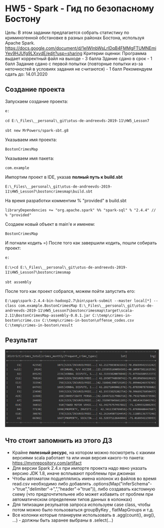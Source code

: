 # HW5 - Spark - Гид по безопасному Бостону

Цель: В этом задании предлагается собрать статистику по криминогенной обстановке в разных районах Бостона, используя Apache Spark.
https://docs.google.com/document/d/1elWInbWsLrIDqB4FMMgFTUMNEmiYev9HJUfg9LXxydE/edit?usp=sharing
Критерии оценки: Программа выдает корректный файл на выходе - 3 балла
Здание сдано в срок - 1 балл
Задание сдано с первой попытки (повторные попытки из-за неточностей в условиях задания не считаются) - 1 балл
Рекомендуем сдать до: 14.01.2020


## Создание проекта

Запускаем создание проекта:
```
e:

cd E:\_Files\__personal\_git\otus-de-andreevds-2019-11\HW5_Lesson7

sbt new MrPowers/spark-sbt.g8

```

Указываем имя проекта:
```
BostonCrimesMap
```

Указываем имя пакета:
```
com.example
```

Импортим проект в IDE, указав **полный путь к build.sbt**
```
E:\_Files\__personal\_git\otus-de-andreevds-2019-11\HW5_Lesson7\bostoncrimesmap\build.sbt
```


На время разработки комментим % "provided" в build.sbt
```
libraryDependencies += "org.apache.spark" %% "spark-sql" % "2.4.4" // % "provided"
```

Создаем новый объект в main'e и именем:
```
BostonCrimesMap
```

И погнали кодить =) После того как завершили кодить, пошли собирать проект:
```
e:

E:\>cd E:\_Files\__personal\_git\otus-de-andreevds-2019-11\HW5_Lesson7\bostoncrimesmap

sbt assembly
```

После того как проект собрался, можем пойти запустить его:
```
E:\app\spark-2.4.4-bin-hadoop2.7\bin\spark-submit --master local[*] --class com.example.BostonCrimesMap E:\_Files\__personal\_git\otus-de-andreevds-2019-11\HW5_Lesson7\bostoncrimesmap\target\scala-2.11\BostonCrimesMap-assembly-0.0.1.jar C:\temp\crimes-in-boston\crime.csv C:\temp\crimes-in-boston\offense_codes.csv C:\temp\crimes-in-boston\result

```

## Результат

![result](https://github.com/adm-8/otus-de-andreevds-2019-11/raw/master/HW5_Lesson7/_images/result.JPG)

## Что стоит запомнить из этого ДЗ
* Крайне **полезный ресурс**, на котором можно посмотреть с какими версиями scala работает та или иная версия какого-то пакета: https://mvnrepository.com/artifact
* Для версии Spark 2.4.x при импорте проекта надо явно указать версию JDK 1.8, иначе всплывают проблемы при джоинах
* Чтобы автоматом подцеплялись имена колонок из файлов во время read.csv необходимо либо добавлять .options(Map("inferSchema"->"true","delimiter"->",","header"->"true")), либо создавать кастомную схему (что предпочтительнее ибо может избавить от проблем при автоматическом определении типов данных в колонках)
* Для типизации резульатов запроса используем case class, чтобы потом можно было пользоваться groupByKey , flatMapGroups и т.д.
* Все колонки которые планируем использовать в .agg(count(), avg(), ...) - должны быть заранее выбраны в .select(...)
